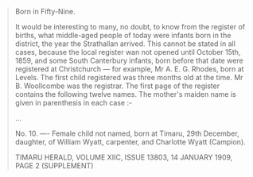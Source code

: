 > Born in Fifty-Nine.
>
> It would be interesting to many, no doubt, to know from the register of births, what middle-aged people of today were infants born in the district, the year the Strathallan arrived.
> This cannot be stated in all cases, because the local register wan not opened until October 15th, 1859, and some South Canterbury infants, born before that date were registered at
> Christchurch — for example, Mr A. E. G. Rhodes, born at Levels. The first child registered was three months old at the time. Mr B. Woollcombe was the registrar.
> The first page of the register contains the following twelve names. The mother's maiden name is given in parenthesis in each case :-
>
> ...
>
> No. 10. —- Female child not named, born at Timaru, 29th December, daughter, of William Wyatt, carpenter, and Charlotte Wyatt (Campion).
>
> TIMARU HERALD, VOLUME XIIC, ISSUE 13803, 14 JANUARY 1909, PAGE 2 (SUPPLEMENT)
>
